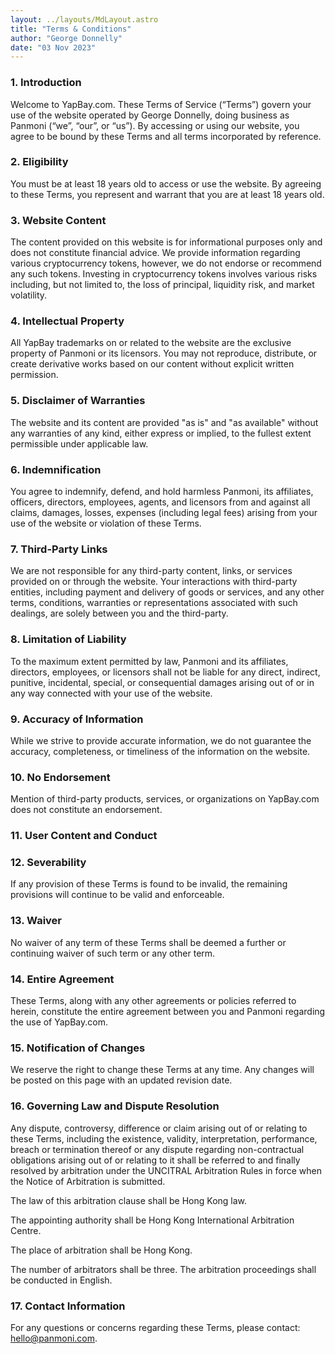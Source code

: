 ```yaml
---
layout: ../layouts/MdLayout.astro
title: "Terms & Conditions"
author: "George Donnelly"
date: "03 Nov 2023"
---
```


### 1. Introduction

Welcome to YapBay.com. These Terms of Service (“Terms”) govern your use of the website operated by George Donnelly, doing business as Panmoni (“we”, “our”, or “us”). By accessing or using our website, you agree to be bound by these Terms and all terms incorporated by reference.

### 2. Eligibility

You must be at least 18 years old to access or use the website. By agreeing to these Terms, you represent and warrant that you are at least 18 years old.

### 3. Website Content

The content provided on this website is for informational purposes only and does not constitute financial advice. We provide information regarding various cryptocurrency tokens, however, we do not endorse or recommend any such tokens. Investing in cryptocurrency tokens involves various risks including, but not limited to, the loss of principal, liquidity risk, and market volatility.

### 4. Intellectual Property

All YapBay trademarks on or related to the website are the exclusive property of Panmoni or its licensors. You may not reproduce, distribute, or create derivative works based on our content without explicit written permission.

### 5. Disclaimer of Warranties

The website and its content are provided "as is" and "as available" without any warranties of any kind, either express or implied, to the fullest extent permissible under applicable law.

### 6. Indemnification

You agree to indemnify, defend, and hold harmless Panmoni, its affiliates, officers, directors, employees, agents, and licensors from and against all claims, damages, losses, expenses (including legal fees) arising from your use of the website or violation of these Terms.

### 7. Third-Party Links

We are not responsible for any third-party content, links, or services provided on or through the website. Your interactions with third-party entities, including payment and delivery of goods or services, and any other terms, conditions, warranties or representations associated with such dealings, are solely between you and the third-party.

### 8. Limitation of Liability

To the maximum extent permitted by law, Panmoni and its affiliates, directors, employees, or licensors shall not be liable for any direct, indirect, punitive, incidental, special, or consequential damages arising out of or in any way connected with your use of the website.

### 9. Accuracy of Information

While we strive to provide accurate information, we do not guarantee the accuracy, completeness, or timeliness of the information on the website.

### 10. No Endorsement

Mention of third-party products, services, or organizations on YapBay.com does not constitute an endorsement.

### 11. User Content and Conduct

### 12. Severability

If any provision of these Terms is found to be invalid, the remaining provisions will continue to be valid and enforceable.

### 13. Waiver

No waiver of any term of these Terms shall be deemed a further or continuing waiver of such term or any other term.

### 14. Entire Agreement

These Terms, along with any other agreements or policies referred to herein, constitute the entire agreement between you and Panmoni regarding the use of YapBay.com.

### 15. Notification of Changes

We reserve the right to change these Terms at any time. Any changes will be posted on this page with an updated revision date.

### 16. Governing Law and Dispute Resolution

Any dispute, controversy, difference or claim arising out of or relating to these Terms, including the existence, validity, interpretation, performance, breach or termination thereof or any dispute regarding non-contractual obligations arising out of or relating to it shall be referred to and finally resolved by arbitration under the UNCITRAL Arbitration Rules in force when the Notice of Arbitration is submitted.

The law of this arbitration clause shall be Hong Kong law.

The appointing authority shall be Hong Kong International Arbitration Centre.

The place of arbitration shall be Hong Kong.

The number of arbitrators shall be three. The arbitration proceedings shall be conducted in English.

### 17. Contact Information

For any questions or concerns regarding these Terms, please contact: [hello@panmoni.com](mailto:hello@panmoni.com).